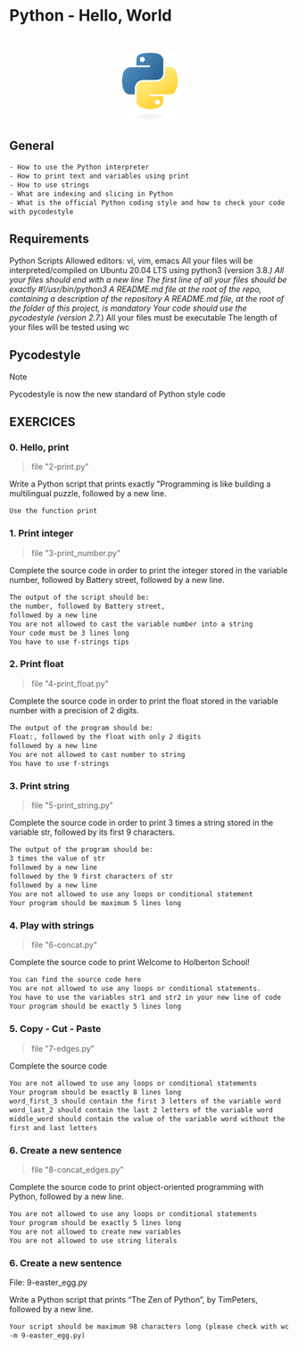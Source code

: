 # Python - Hello, World

$~$

<p align="center">
<img src="https://github.com/Bomays/holbertonschool-higher_level_programming/blob/9441bc9f0855463ba8b62e4f2bc7e68090566757/images/python-logo-only.png" alt="Python" width="100"/>
</p>

## General
```
- How to use the Python interpreter
- How to print text and variables using print
- How to use strings
- What are indexing and slicing in Python
- What is the official Python coding style and how to check your code with pycodestyle
```

## Requirements

Python Scripts
Allowed editors: vi, vim, emacs
All your files will be interpreted/compiled on Ubuntu 20.04 LTS using python3 (version 3.8.*)
All your files should end with a new line
The first line of all your files should be exactly #!/usr/bin/python3
A README.md file at the root of the repo, containing a description of the repository
A README.md file, at the root of the folder of this project, is mandatory
Your code should use the pycodestyle (version 2.7.*)
All your files must be executable
The length of your files will be tested using wc

## Pycodestyle

> [!NOTE]
> Pycodestyle is now the new standard of Python style code


## EXERCICES

### 0. Hello, print
> file "2-print.py"

Write a Python script that prints exactly "Programming is like building a multilingual puzzle, followed by a new line.

```
Use the function print
```

### 1. Print integer
> file "3-print_number.py"

Complete the source code in order to print the integer stored in the variable number, followed by Battery street, followed by a new line.

```
The output of the script should be:
the number, followed by Battery street,
followed by a new line
You are not allowed to cast the variable number into a string
Your code must be 3 lines long
You have to use f-strings tips
```


### 2. Print float
> file "4-print_float.py"

Complete the source code in order to print the float stored in the variable number with a precision of 2 digits.

```
The output of the program should be:
Float:, followed by the float with only 2 digits
followed by a new line
You are not allowed to cast number to string
You have to use f-strings
```


### 3. Print string
> file "5-print_string.py"

Complete the source code in order to print 3 times a string stored in the variable str, followed by its first 9 characters.

```
The output of the program should be:
3 times the value of str
followed by a new line
followed by the 9 first characters of str
followed by a new line
You are not allowed to use any loops or conditional statement
Your program should be maximum 5 lines long
```


### 4. Play with strings
> file "6-concat.py"

Complete the source code to print Welcome to Holberton School!

```
You can find the source code here
You are not allowed to use any loops or conditional statements.
You have to use the variables str1 and str2 in your new line of code
Your program should be exactly 5 lines long
```


### 5. Copy - Cut - Paste
> file  "7-edges.py"

Complete the source code

```
You are not allowed to use any loops or conditional statements
Your program should be exactly 8 lines long
word_first_3 should contain the first 3 letters of the variable word
word_last_2 should contain the last 2 letters of the variable word
middle_word should contain the value of the variable word without the first and last letters
```

### 6. Create a new sentence
> file "8-concat_edges.py"

Complete the source code to print object-oriented programming with Python, followed by a new line.

```
You are not allowed to use any loops or conditional statements
Your program should be exactly 5 lines long
You are not allowed to create new variables
You are not allowed to use string literals
```

### 6. Create a new sentence
File: 9-easter_egg.py

Write a Python script that prints “The Zen of Python”, by TimPeters, followed by a new line.

```
Your script should be maximum 98 characters long (please check with wc -m 9-easter_egg.py)
```